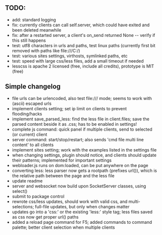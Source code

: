 
TODO:
-----
- add: standard logging
- fix: currently clients can call self.server, which could have exited and been deleted meanwhile
- fix: after a restarted server, a client's on_send returned None -- verify if this still happens
- test: utf8 characters in urls and paths, test linux paths (currently first bit removed with paths like file:///C:/)
- test: various sites settings, virthosts, symlinked paths, etc
- test: speed with large css/less files, add a small timeout if needed
- lesscss is apache 2 licensed (free, include all credits), prototype is MIT (free)

Simple changelog
----------------
+ file urls can be urlencoded, also test file:/// mode; seems to work with (ascii) escaped urls
+ implement clients setting; set ip limit on clients to prevent flooding/hacks
+ implement save_parsed_less: find the less file in client.files; save the parsed content beside it as .css; has to be enabled in settings!
+ complete js command: quick panel if multiple clients, send to selected (or current) client
+ server command: start/stop/restart; also sends 'cmd file multi line content' to all clients
+ implement sites setting; work with the examples listed in the settings file
+ when changing settings, plugin should notice, and clients should update their patterns; implemented for important settings
+ webloader.js runs on dom:loaded, can be put anywhere on the page
+ converting less: less parser now gets a rootpath (prefixes url()), which is the relative path between the page and the less file
+ update readme
+ server and websocket now build upon SocketServer classes, using select()
+ submit to package control
+ rewrote css/less updates, should work with valid css, and multi-selections; full-file updates, but only when changes matter
+ updates go into a 'css:' or the existing 'less:' style tag; less files saved as css now get proper url() paths
+ added a reload page command for F5; added commands to command palette; better client selection when multiple clients
